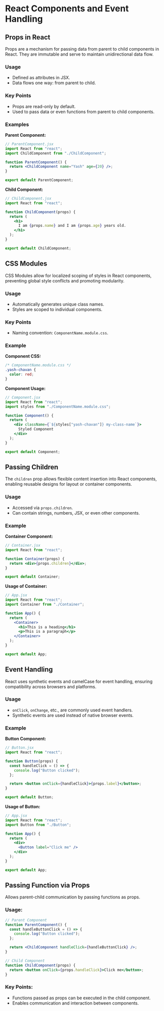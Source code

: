 # React Components and Event Handling

## Props in React

Props are a mechanism for passing data from parent to child components in React. They are immutable and serve to maintain unidirectional data flow.

### Usage

- Defined as attributes in JSX.
- Data flows one way: from parent to child.

### Key Points

- Props are read-only by default.
- Used to pass data or even functions from parent to child components.

### Examples

**Parent Component:**

```jsx
// ParentComponent.jsx
import React from "react";
import ChildComponent from "./ChildComponent";

function ParentComponent() {
  return <ChildComponent name="Yash" age={20} />;
}

export default ParentComponent;
```

**Child Component:**

```jsx
// ChildComponent.jsx
import React from "react";

function ChildComponent(props) {
  return (
    <h1>
      I am {props.name} and I am {props.age} years old.
    </h1>
  );
}

export default ChildComponent;
```

## CSS Modules

CSS Modules allow for localized scoping of styles in React components, preventing global style conflicts and promoting modularity.

### Usage

- Automatically generates unique class names.
- Styles are scoped to individual components.

### Key Points

- Naming convention: `ComponentName.module.css`.

### Example

**Component CSS:**

```css
/* ComponentName.module.css */
.yash-chavan {
  color: red;
}
```

**Component Usage:**

```jsx
// Component.jsx
import React from "react";
import styles from "./ComponentName.module.css";

function Component() {
  return (
    <div className={`${styles["yash-chavan"]} my-class-name`}>
      Styled Component
    </div>
  );
}

export default Component;
```

## Passing Children

The `children` prop allows flexible content insertion into React components, enabling reusable designs for layout or container components.

### Usage

- Accessed via `props.children`.
- Can contain strings, numbers, JSX, or even other components.

### Example

**Container Component:**

```jsx
// Container.jsx
import React from "react";

function Container(props) {
  return <div>{props.children}</div>;
}

export default Container;
```

**Usage of Container:**

```jsx
// App.jsx
import React from "react";
import Container from "./Container";

function App() {
  return (
    <Container>
      <h1>This is a heading</h1>
      <p>This is a paragraph</p>
    </Container>
  );
}

export default App;
```

## Event Handling

React uses synthetic events and camelCase for event handling, ensuring compatibility across browsers and platforms.

### Usage

- `onClick`, `onChange`, etc., are commonly used event handlers.
- Synthetic events are used instead of native browser events.

### Example

**Button Component:**

```jsx
// Button.jsx
import React from "react";

function Button(props) {
  const handleClick = () => {
    console.log("Button clicked");
  };

  return <button onClick={handleClick}>{props.label}</button>;
}

export default Button;
```

**Usage of Button:**

```jsx
// App.jsx
import React from "react";
import Button from "./Button";

function App() {
  return (
    <div>
      <Button label="Click me" />
    </div>
  );
}

export default App;
```

## Passing Function via Props

Allows parent-child communication by passing functions as props.

### Usage:

```jsx
// Parent Component
function ParentComponent() {
  const handleButtonClick = () => {
    console.log("Button clicked");
  };

  return <ChildComponent handleClick={handleButtonClick} />;
}

// Child Component
function ChildComponent(props) {
  return <button onClick={props.handleClick}>Click me</button>;
}
```

### Key Points:

- Functions passed as props can be executed in the child component.
- Enables communication and interaction between components.
